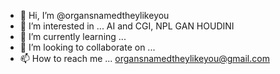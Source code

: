 - 👋 Hi, I’m @organsnamedtheylikeyou
- 👀 I’m interested in ... AI and CGI, NPL GAN HOUDINI
- 🌱 I’m currently learning ...
- 💞️ I’m looking to collaborate on ...
- 📫 How to reach me ... organsnamedtheylikeyou@gmail.com

<!---
organsnamedtheylikeyou/organsnamedtheylikeyou is a ✨ special ✨ repository because its `README.md` (this file) appears on your GitHub profile.
You can click the Preview link to take a look at your changes.
--->

